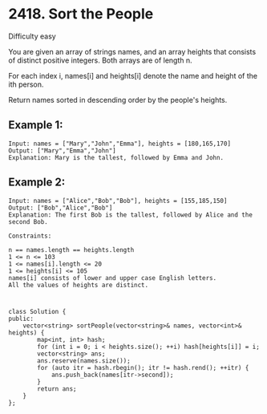# 2418. Sort the People
Difficulty easy

You are given an array of strings names, and an array heights that consists of distinct positive integers. Both arrays are of length n.

For each index i, names[i] and heights[i] denote the name and height of the ith person.

Return names sorted in descending order by the people's heights.


## Example 1:
```
Input: names = ["Mary","John","Emma"], heights = [180,165,170]
Output: ["Mary","Emma","John"]
Explanation: Mary is the tallest, followed by Emma and John.
```


## Example 2:
```
Input: names = ["Alice","Bob","Bob"], heights = [155,185,150]
Output: ["Bob","Alice","Bob"]
Explanation: The first Bob is the tallest, followed by Alice and the second Bob.
```


```
Constraints:

n == names.length == heights.length
1 <= n <= 103
1 <= names[i].length <= 20
1 <= heights[i] <= 105
names[i] consists of lower and upper case English letters.
All the values of heights are distinct.
```


#
```
class Solution {
public:
    vector<string> sortPeople(vector<string>& names, vector<int>& heights) {
        map<int, int> hash;
        for (int i = 0; i < heights.size(); ++i) hash[heights[i]] = i;
        vector<string> ans;
        ans.reserve(names.size());
        for (auto itr = hash.rbegin(); itr != hash.rend(); ++itr) {
            ans.push_back(names[itr->second]);
        }
        return ans;
    }
};
```